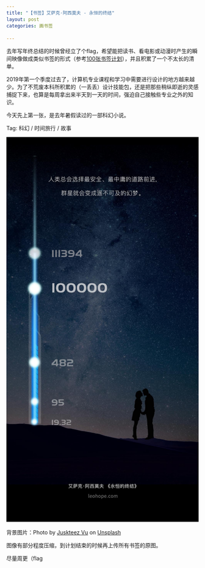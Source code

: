 ```yaml
---
title: "【书签】艾萨克·阿西莫夫 - 永恒的终结"
layout: post
categories: 画书签

---
```


去年写年终总结的时候曾经立了个flag，希望能把读书、看电影或动漫时产生的瞬间映像做成类似书签的形式（参考[100张书签计划](http://morning.rocks/?cat=14)），并且积累了一个不太长的清单。

<!-- more -->

2019年第一个季度过去了，计算机专业课程和学习中需要进行设计的地方越来越少。为了不荒废本科所积累的（一丢丢）设计技能包，还是把那些稍纵即逝的灵感捕捉下来，也算是每周拿出来半天到一天的时间，强迫自己接触些专业之外的知识。

今天先上第一张，是去年暑假读过的一部科幻小说。

Tag: 科幻 / 时间旅行 / 故事

![](https://github.com/HusterHope/blogimage/raw/master/20190331.jpg)



背景图片：Photo by [Juskteez Vu](https://unsplash.com/photos/TIrXot28Znc?utm_source=unsplash&utm_medium=referral&utm_content=creditCopyText) on [Unsplash](https://unsplash.com/search/photos/space?utm_source=unsplash&utm_medium=referral&utm_content=creditCopyText)

图像有部分程度压缩，到计划结束的时候再上传所有书签的原图。

尽量周更（flag